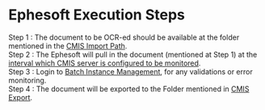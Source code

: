 # Ephesoft Execution Steps

Step 1 : The document to be OCR-ed should be available at the folder mentioned in the [CMIS Import Path](https://github.com/sherrymax/ephesoft/tree/master/configuration-steps#2-cmis-import).<br />
Step 2 : The Ephesoft will pull in the document (mentioned at Step 1) at the [interval which CMIS server is configured to be monitored](https://github.com/sherrymax/ephesoft/tree/master/configuration-steps#5-cron-job-expression).<br />
Step 3 : Login to [Batch Instance Management](http://<host-name>:8080/dcma/BatchInstanceManagement.html), for any validations or error monitoring.<br />
Step 4 : The document will be exported to the Folder mentioned in [CMIS Export](https://github.com/sherrymax/ephesoft/tree/master/configuration-steps#3-cmis-export).